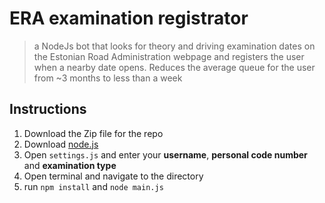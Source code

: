 # ERA examination registrator
> a NodeJs bot that looks for theory and driving examination dates on the Estonian Road Administration webpage and registers the user when a nearby date opens. Reduces the average queue for the user from ~3 months to less than a week

## Instructions
1. Download the Zip file for the repo
2. Download [node.js](https://nodejs.org/en/)
3. Open `settings.js` and enter your **username**, **personal code number** and **examination type**
5. Open terminal and navigate to the directory
6. run `npm install` and `node main.js`
